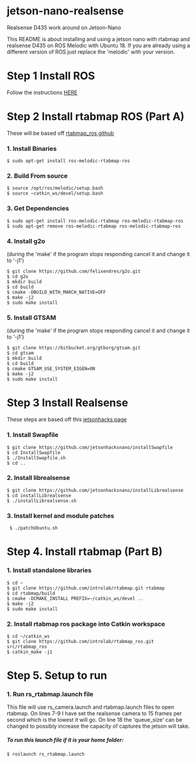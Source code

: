 # jetson-nano-realsense
Realsense D435 work around on Jetson-Nano

This README is about installing and using a jetson nano with rtabmap and realsense D435 on ROS Melodic with Ubuntu 18. If you are already using a different version of ROS just replace the 'melodic' with your version.

# Step 1 Install ROS
Follow the instructions [HERE](http://wiki.ros.org/melodic/Installation/Ubuntu)

# Step 2 Install rtabmap ROS (Part A)
These will be based off [rtabmap_ros github](https://github.com/introlab/rtabmap_ros)
  
  ### 1. Install Binaries
  ```$ sudo apt-get install ros-melodic-rtabmap-ros```
  
  ### 2. Build From source
  ```
  $ source /opt/ros/melodic/setup.bash
  $ source ~catkin_ws/devel/setup.bash
  ```
  
  ### 3. Get Dependencies
  ```
  $ sudo apt-get install ros-melodic-rtabmap ros-melodic-rtabmap-ros
  $ sudo apt-get remove ros-melodic-rtabmap ros-melodic-rtabmap-ros
  ```
  
  ### 4. Install g2o 
  (during the 'make' if the program stops responding cancel it and change it to '-j1')
  ``` 
  $ git clone https://github.com/felixendres/g2o.git
  $ cd g2o
  $ mkdir build
  $ cd build
  $ cmake -DBUILD_WITH_MARCH_NATIVE=OFF
  $ make -j2
  $ sudo make install
  ```
  
  ### 5. Install GTSAM 
  (during the 'make' if the program stops responding cancel it and change it to '-j1')
  ```
  $ git clone https://bitbucket.org/gtborg/gtsam.git
  $ cd gtsam
  $ mkdir build
  $ cd build
  $ cmake GTSAM_USE_SYSTEM_EIGEN=ON
  $ make -j2
  $ sudo make install
  ```
# Step 3 Install Realsense
These steps are based off this [jetsonhacks page](https://www.jetsonhacks.com/2019/05/16/jetson-nano-realsense-depth-camera/)

### 1. Install Swapfile
```
$ git clone https://github.com/jetsonhacksnano/installSwapfile
$ cd InstallSwapfile
$ ./InstallSwapfile.sh
$ cd ..
```

### 2. Install librealsense
```
$ git clone https://github.com/jetsonhacksnano/installLibrealsense
$ cd installLibrealsense
$ ./installLibrealsense.sh
```

### 3. Install kernel and module patches
``` $ ./patchUbuntu.sh```

# Step 4. Install rtabmap (Part B)

### 1. Install standalone libraries
```
$ cd ~
$ git clone https://github.com/introlab/rtabmap.git rtabmap
$ cd rtabmap/build
$ cmake -DCMAKE_INSTALL PREFIX=~/catkin_ws/devel ..
$ make -j2
$ sudo make install
```

### 2. Install rtabmap ros package into Catkin workspace
```
$ cd ~/catkin_ws
$ git clone https://github.com/introlab/rtabmap_ros.git src/rtabmap_ros
$ catkin_make -j1
```

# Step 5. Setup to run

### 1. Run rs_rtabmap.launch file
This file will use rs_camera.launch and rtabmap.launch files to open rtabmap. On lines 7-9 I have set the realsense camera to 15 frames per second which is the lowest it will go. On line 18 the 'queue_size' can be changed to possibly increase the capacity of captures the jetson will take. 
##### To run this launch file if it is your home folder:

```$ roslaunch rs_rtabmap.launch```
